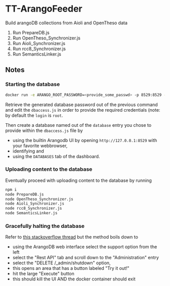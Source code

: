 # TT-ArangoFeeder
Build arangoDB collections from Aioli and OpenTheso data

1) Run PrepareDB.js
2) Run OpenTheso_Synchronizer.js
3) Run Aioli_Synchronizer.js
4) Run rcc8_Synchronizer.js
5) Run SemanticsLinker.js

## Notes

### Starting the database
```bash
docker run -e ARANGO_ROOT_PASSWORD=<provide_some_passwd> -p 8529:8529 -v $(pwd)/Junnk:/var/lib/arangodb3 --rm -d --name arango arangodb/arangodb
```

Retrieve the generated database password out of the previous command and
edit the `dbaccess.js` in order to provide the required credentials
(note: by default the `login` is `root`.

Then create a database named out of the `database` entry you chose to provide
within the `dbaccess.js` file by 
* using the builtin Arangodb UI by opening `http://127.0.0.1:8529` with your
  favorite webbrowser,
* identifying and 
* using the `DATABASES` tab of the dashboard.

### Uploading content to the database
Eventually proceed with uploading content to the database by running

```bash
npm i
node PrepareDB.js
node OpenTheso_Synchronizer.js
node Aioli_Synchronizer.js
node rcc8_Synchronizer.js
node SemanticsLinker.js
```

### Gracefully halting the database
Refer to 
[this stackoverflow thread](https://stackoverflow.com/questions/31627932/how-to-stop-and-start-arangodb-server-in-arangodb-docker-container)
but the method boils down to
- using the ArangoDB web interface select the support option from the left
- select the "Rest API" tab and scroll down to the "Administration" entry
- select the "DELETE /_admin/shutdown" option,
- this opens an area that has a button labeled "Try it out!"
- hit the large "Execute" button
- this should kill the UI AND the docker container should exit
